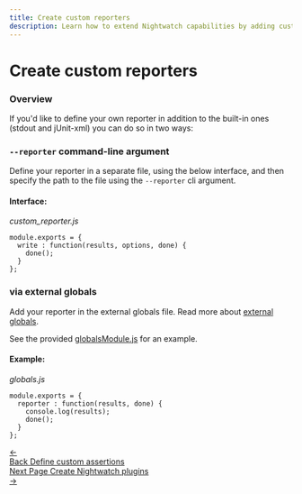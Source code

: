 ```yaml
---
title: Create custom reporters
description: Learn how to extend Nightwatch capabilities by adding custom reporters.
---
```


<div class="page-header"><h1>Create custom reporters</h1></div>

### Overview

If you'd like to define your own reporter in addition to the built-in ones (stdout and jUnit-xml) you can do so in two ways:

### `--reporter` command-line argument
Define your reporter in a separate file, using the below interface, and then specify the path to the file using the `--reporter` cli argument.

#### Interface:
<div class="sample-test"><i>custom_reporter.js</i>
<pre class="line-numbers"><code class="language-javascript">module.exports = {
  write : function(results, options, done) {
    done();
  }
};</code></pre></div>

### via external globals

Add your reporter in the external globals file. Read more about [external globals](/guide/concepts/test-globals.html).

See the provided [globalsModule.js](https://github.com/nightwatchjs/nightwatch/blob/main/examples/globalsModule.js) for an example.

#### Example:
<div class="sample-test"><i>globals.js</i>
<pre class="line-numbers"><code class="language-javascript">module.exports = {
  reporter : function(results, done) {
    console.log(results);
    done();
  }
};</code></pre>
</div>

<div class="doc-pagination pt-40">
  <div class="previous">
    <a href="/guide/extending-nightwatch/adding-custom-assertions.html">
      <span>←</span>
        <div class="d-flex flex-column">
          <span class="smallT">Back</span>
          <span class="bigT">Define custom assertions</span>
        </div>
    </a>
  </div>
  <div class="next">
    <a href="/guide/extending-nightwatch/adding-plugins.html">
        <div class="d-flex flex-column">
          <span class="smallT">Next Page</span>
          <span class="bigT">Create Nightwatch plugins</span>
        </div>
        <span>→</span>
    </a>
  </div>
</div>
